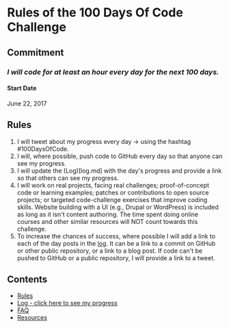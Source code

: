 # Rules of the 100 Days Of Code Challenge

## Commitment
### *I will code for at least an hour every day for the next 100 days.*

#### Start Date
June 22, 2017

## Rules
1. I will tweet about my progress every day -> using the hashtag #100DaysOfCode.
3. I will, where possible, push code to GitHub every day so that anyone can see my progress.
4. I will update the (Log)[log.md] with the day's progress and provide a link so that others can see my progress.
5. I will work on real projects, facing real challenges; proof-of-concept code or learning examples; patches or contributions to open source projects; or targeted code-challenge exercises that improve coding skills. Website building with a UI (e.g., Drupal or WordPress) is included as long as it isn't content authoring. The time spent doing online courses and other similar resources will NOT count towards this challenge.
1. To increase the chances of success, where possible I will add a link to each of the day posts in the [log](log.md). It can be a link to a commit on GitHub or other public repository, or a link to a blog post. If code can't be pushed to GitHub or a public repository, I will provide a link to a tweet.

## Contents
* [Rules](rules.md)
* [Log - click here to see my progress](log.md)
* [FAQ](FAQ.md)
* [Resources](resources.md)
